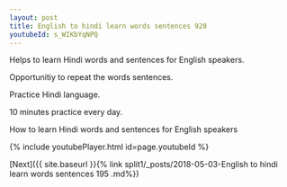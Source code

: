 ```yaml
---
layout: post
title: English to hindi learn words sentences 920 
youtubeId: s_WIKbYqNPQ
---
```

 
 
Helps to learn Hindi words and sentences for English speakers.

Opportunitiy to repeat the words sentences. 

Practice Hindi language. 
 
10 minutes practice every day. 
 
How to learn Hindi words and sentences for English speakers 
 
{% include youtubePlayer.html id=page.youtubeId %}
 
 
[Next]({{ site.baseurl }}{% link  split1/_posts/2018-05-03-English to hindi learn words sentences 195 .md%})
 
